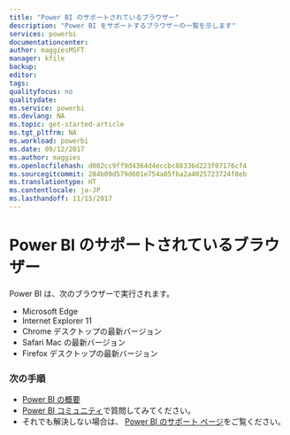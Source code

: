 ```yaml
---
title: "Power BI のサポートされているブラウザー"
description: "Power BI をサポートするブラウザーの一覧を示します"
services: powerbi
documentationcenter: 
author: maggiesMSFT
manager: kfile
backup: 
editor: 
tags: 
qualityfocus: no
qualitydate: 
ms.service: powerbi
ms.devlang: NA
ms.topic: get-started-article
ms.tgt_pltfrm: NA
ms.workload: powerbi
ms.date: 09/12/2017
ms.author: maggies
ms.openlocfilehash: d002cc9ff9d4364d4eccbc88336d223f07176cf4
ms.sourcegitcommit: 284b09d579d601e754a05fba2a4025723724f8eb
ms.translationtype: HT
ms.contentlocale: ja-JP
ms.lasthandoff: 11/15/2017
---
```

# <a name="supported-browsers-for-power-bi"></a>Power BI のサポートされているブラウザー
Power BI は、次のブラウザーで実行されます。

* Microsoft Edge
* Internet Explorer 11
* Chrome デスクトップの最新バージョン
* Safari Mac の最新バージョン
* Firefox デスクトップの最新バージョン

### <a name="next-steps"></a>次の手順
* [Power BI の概要](service-get-started.md)
* [Power BI コミュニティ](http://community.powerbi.com/)で質問してみてください。
* それでも解決しない場合は、 [Power BI のサポート ページ](https://powerbi.microsoft.com/support/)をご覧ください。

